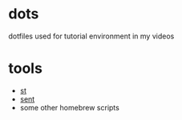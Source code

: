 # dots

dotfiles used for tutorial environment in my videos

# tools
* [st](http://st.suckless.org/)
* [sent](http://tools.suckless.org/sent/)
* some other homebrew scripts
